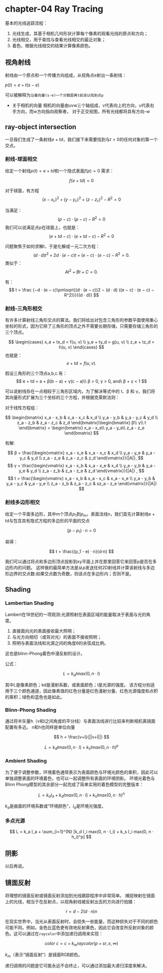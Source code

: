 # chapter-04 Ray Tracing

基本的光线追踪流程：

1. 光线生成，其基于相机几何形状计算每个像素的观看光线的原点和方向；
2. 光线相交，用于查找与查看光线相交的最近对象；
3. 着色，根据光线相交的结果计算像素颜色。

## 视角射线

射线由一个原点和一个传播方向组成，从视角点e射出一条射线：

$p(t) = e + t(s-e)$

可以被解释为`沿着向量(s-e)一个分数距离t前进以找到点p`

* 关于相机的向量
相机的向量由uvw三个轴组成，v代表向上的方向，u代表右手方向，而w方向指向观察者，
对于正交视图，所有光线都将具有方向-w

## ray-object intersection

一旦我们生成了一条射线$e+td$，我们接下来需要找到与$t > 0$的任何对象的第一个交点。

### 射线-球面相交

给定一个射线$p(t) = e + td$和一个隐式表面$f (p) = 0$
需求：

$$
f (e + td) = 0
$$

对于球面，有方程
$$
(x − x_c)^2 + (y − y_c)^2 + (z − z_c)^2 − R^2 = 0
$$

当满足：
$$
(p − c) · (p − c) − R^2 = 0
$$
我们可以说满足点p在球面上，也就是：
$$
(e + td − c) · (e + td − c) − R^2 = 0
$$

问题聚焦于如何求解t，于是化解成一元二次方程：
$$
(d · d)t^2 + 2d · (e − c)t + (e − c) · (e − c) − R^2 = 0.
$$
类似于：
$$
At^2 + Bt + C = 0.
$$

有：
$$
t = \frac {−d · (e − c)\pm\sqrt{(d · (e − c))2 − (d · d) ((e − c) · (e − c) − R^2)}}{(d · d)}
$$

### 射线-三角形相交

有许多计算射线三角形交点的算法。我们将给出对包含三角形的参数平面使用重心坐标的形式，因为它除了三角形的顶点之外不需要长期存储，只需要存储三角形的三个顶点。

$$
\begin{cases}
x_e + tx_d = f(u, v) \\
y_e + ty_d = g(u, v) \\
z_e + tz_d = h(u, v)
\end{cases}
$$
也就是：
$$
e + td = f (u, v).
$$

假设三角形的三个顶点a,b,c.有：
$$
e + td = a + β(b − a) + γ(c − a)\\
β > 0, γ > 0, and\ β + γ < 1
$$

可以说射线存在一点相较于三角形区域内，为了解决等式中的 t、β 和 γ，我们将其向量形式扩展为三个坐标的三个方程，并根据克莱默法则：

对于线性方程组：

$$
\begin{bmatrix}
x_a - x_b & x_a - x_c & x_d \\
y_a - y_b & y_a - y_c & y_d \\
z_a - z_b & z_a - z_c & z_d
\end{bmatrix}\begin{bmatrix}
β\\
γ\\
t
\end{bmatrix} = \begin{bmatrix}
x_a - x_e\\
y_a - y_e\\
z_a - z_e
\end{bmatrix}
$$

有解:

$$
β = \frac{\begin{vmatrix}
x_a - x_e & x_a - x_c & x_d \\
y_a - y_e & y_a - y_c & y_d \\
z_a - z_e & z_a - z_c & z_d
\end{vmatrix}}{|A|},
$$
$$
γ = \frac{\begin{vmatrix}
x_a - x_b & x_a - x_e & x_d \\
y_a - y_b & y_a - y_e & y_d \\
z_a - z_b & z_a - z_e & z_d
\end{vmatrix}}{|A|} ,
$$
$$
t = \frac{\begin{vmatrix}
x_a - x_b & x_a - x_c & x_a - x_e \\
y_a - y_b & y_a - y_c & y_a - y_e \\
z_a - z_b & z_a - z_c & sz_a - z_e
\end{vmatrix}}{|A|}
$$

### 射线多边形相交

给定一个平面多边形，其中m个顶点$p_1$到$p_m$，表面法线n，我们首先计算射线e + td与包含具有隐式方程的多边形的平面的交点

$$
(p − p_1) · n = 0
$$

易得：

$$
t = \frac{(p_1 - e) · n}{d·n}
$$

我们可以通过将点和多边形顶点投影到xy平面上并在那里回答它来回答p是否在多边形内的问题。
这样做的最简单方法是从p发送任何2D射线并计算该射线与多边形边界的交点数:如果交点数为奇数，则该点在多边形内；否则不是。

## Shading

### Lambertian Shading

Lambert在18世纪的一项观测:光源照射在表面区域的能量取决于表面与光的角度。

1. 直接面向光的表面接收最大照明；
2. 与光方向相切（或背对光）的表面不接收照明；
3. 照明与表面法线和光源之间的角度θ的余弦成比例。

这也是blinn-Phong着色中漫反射的设计。

公式：

$$
L = k_d I max(0, n · l)
$$

其中L是像素颜色；kd是漫射系数，或表面颜色；I是光源的强度。
该方程分别适用于三个颜色通道，因此像素值的红色分量是红色漫射分量、红色光源强度和点积的乘积；绿色和蓝色也是如此。

### Blinn-Phong Shading

通过将半矢量h（v和l之间角度的平分线）与表面法线进行比较来判断相机离镜面配置有多近。
n和h也同样是单位向量

$$
h = \frac{v+l}{||v+l||}
$$

$$
L = k_d I max(0, n · l) + k_s I max(0, n · h)^p
$$

### Ambient Shading

为了便于调整参数，环境着色通常表示为表面颜色与环境光颜色的乘积，因此可以单独调整表面的环境着色，也可以一起调整所有表面的环境阴影。
环境光着色与Blinn Phong模型的其余部分一起完成了简单实用的着色模型的完整版本：

$$
L = k_a I_a + k_d I max(0, n · l) + k_s I max(0, n · h)^n
$$

$k_a$是曲面的环境系数或“环境颜色”，$I_a$是环境光强度。

### 多点光源

$$
L = k_a I_a + \sum_{i=1}^{N} [k_d I_i max(0, n · l_i) + k_s I_i max(0, n · h_i)^p]
$$

## 阴影

以后再说。

## 镜面反射

将理想的镜面反射或镜面反射添加到光线跟踪程序中非常简单。
捕捉映射在镜面上的光线，相当于在反射点，以视角射线被反射出去的方向进行拍摄：

$$
r = d − 2(d · n)n
$$

在现实世界中，当光从表面反射时，会损失一些能量，而这种损失对于不同的颜色可能不同。例如，金色比蓝色更有效地反射黄色，因此它会改变所反射对象的颜色。这可以通过在`raycolor`中添加递归调用来实现：

$$
color\ c = c + k_mraycolor(p + sr, ε , ∞)
$$

$k_m$（表示“镜面反射”）是镜面RGB颜色。

递归调用的问题是它可能永远不会终止，可以通过添加最大递归深度来解决。
